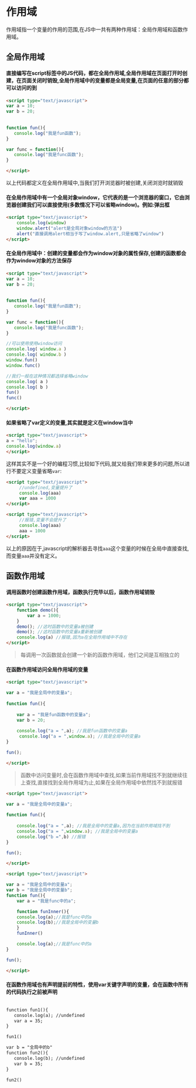 # 作用域

作用域指一个变量的作用的范围,在JS中一共有两种作用域：全局作用域和函数作用域。

## 全局作用域

#### 直接编写在script标签中的JS代码，都在全局作用域,全局作用域在页面打开时创建，在页面关闭时销毁,全局作用域中的变量都是全局变量,在页面的任意的部分都可以访问的到

```html
<script type="text/javascript">
var a = 10;
var b = 20;
	
			
function fun(){
   console.log("我是fun函数");
}

var func = function(){
   console.log("我是func函数");
}

</script>
```

以上代码都定义在全局作用域中,当我们打开浏览器时被创建,关闭浏览时就销毁

#### 在全局作用域中有一个全局对象window，它代表的是一个浏览器的窗口，它由浏览器创建我们可以直接使用(多数情况下可以省略window)。例如:弹出框

```html
<script type="text/javascript">
	console.log(window)
	window.alert("alert是全局对象window的方法")
	alert("直接调用alert相当于写了window.alert,只是省略了window")
</script>
```

#### 在全局作用域中：创建的变量都会作为window对象的属性保存,创建的函数都会作为window对象的方法保存

```html
<script type="text/javascript">
var a = 10;
var b = 20;
	
			
function fun(){
   console.log("我是fun函数");
}

var func = function(){
   console.log("我是func函数");
}

//可以使用使用window访问
console.log( window.a ) 
console.log( window.b )
window.fun()
window.func()

//我们一般在这种情况都选择省略window
console.log( a ) 
console.log( b )
fun()
func()

</script>
```

#### 如果省略了var定义的变量,其实就是定义在window当中

```html
<script type="text/javascript">
a = "hello";
console.log(window.a)
</script>
```

这样其实不是一个好的编程习惯,比较如下代码,就又给我们带来更多的问题,所以进行不要定义变量省略`var`:

```html
<script type="text/javascript">
     //undefined,变量提升了
     console.log(aaa) 
     var aaa = 1000
</script>
```


```html
<script type="text/javascript">
     //报错,变量不会提升了
     console.log(aaa) 
     aaa = 1000
</script>
```

以上的原因在于,javascript的解析器去寻找`aaa`这个变量的时候在全局中直接查找,而变量`aaa`并没有定义。

## 函数作用域

#### 调用函数时创建函数作用域，函数执行完毕以后，函数作用域销毁

```html
<script type="text/javascript">
	function demo(){
		var a = 1000;
	}
	demo(); //这时函数中的变量a被创建
	demo(); //这时函数中的变量a重新被创建
	console.log(a) //报错,因为a在全局作用域中不存在
</script>
```
		 
> 每调用一次函数就会创建一个新的函数作用域，他们之间是互相独立的


#### 在函数作用域访问全局作用域的变量

```html
<script type="text/javascript">

var a = "我是全局中的变量a";
			
function fun(){
				
    var a = "我是fun函数中的变量a";
    var b = 20;
				
    console.log("a = ",a); //我是fun函数中的变量a
     console.log("a = ",window.a); //我是全局中的变量a	
}

fun();

</script>
```

> 函数中访问变量时,会在函数作用域中查找,如果当前作用域找不到就继续往上查找,直接找到全局作用域为止,如果在全局作用域中依然找不到就报错

```html
<script type="text/javascript">

var a = "我是全局中的变量a";
			
function fun(){
								
    console.log("a = ",a); //我是全局中的变量a,因为在当前作用域找不到
    console.log("a = ",window.a); //我是全局中的变量a
    console.log("b =",b) //报错
}

fun();

</script>
```

```html
<script type="text/javascript">

var a = "我是全局中的变量a";
var b = "我是全局中的变量b";
function fun(){
    var a = "我是func中的a";

    function funInner(){
	console.log(a);//我是func中的a
	console.log(b);//我是全局中的变量b
    }
    funInner()

    console.log(a);//我是func中的a
}

fun();

</script>
```

#### 在函数作用域也有声明提前的特性，使用var关键字声明的变量，会在函数中所有的代码执行之前被声明

```html

function fun1(){
   console.log(a); //undefined				
   var a = 35;
}

fun1()

var b = "全局中的b"
function fun2(){
   console.log(b); //undefined				
   var b = 35;
}

fun2()

```